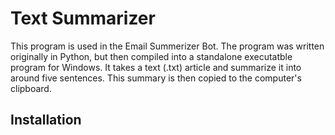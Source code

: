 # Text Summarizer
This program is used in the Email Summerizer Bot. The program was written originally in Python, but then compiled into a standalone executatble program for Windows. It takes a text (.txt) article and summarize it into around five sentences. This summary is then copied to the computer's clipboard.

## Installation
